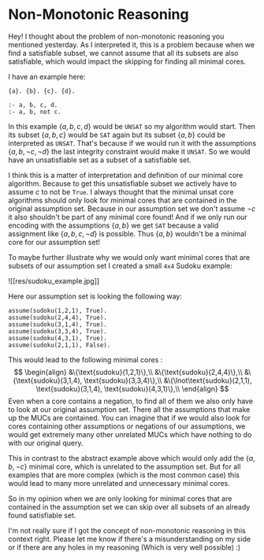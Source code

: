 # Non-Monotonic Reasoning

Hey! I thought about the problem of non-monotonic reasoning you mentioned yesterday. As I interpreted it, this is a problem because when we find a satisfiable subset, we cannot assume that all its subsets are also satisfiable, which would impact the skipping for finding all minimal cores.

I have an example here:
```
{a}. {b}. {c}. {d}.

:- a, b, c, d.
:- a, b, not c. 
```

In this example $\{a, b, c, d\}$ would be `UNSAT` so my algorithm would start. Then its subset $\{a,b,c\}$ would be `SAT` again but its subset $\{a,b\}$ could be interpreted as `UNSAT`. That's because if we would run it with the assumptions $\{a,b,\lnot c, \lnot d\}$ the last integrity constraint would make it `UNSAT`. So we would have an unsatisfiable set as a subset of a satisfiable set.

I think this is a matter of interpretation and definition of our minimal core algorithm. Because to get this unsatisfiable subset we actively have to assume $c$ to not be `True`. I always thought that the minimal unsat core algorithms should only look for minimal cores that are contained in the original assumption set. Because in our assumption set we don't assume $\lnot c$ it also shouldn't be part of any minimal core found! And if we only run our encoding with the assumptions $\{a,b\}$ we get `SAT` because a valid assignment like $\{a,b,c, \lnot d\}$ is possible. Thus $\{a,b\}$ wouldn't be a minimal core for our assumption set!

To maybe further illustrate why we would only want minimal cores that are subsets of our assumption set I created a small `4x4` Sudoku example:

![[res/sudoku_example.jpg]]

Here our assumption set is looking the following way:
```
assume(sudoku(1,2,1), True).
assume(sudoku(2,4,4), True).
assume(sudoku(3,1,4), True).
assume(sudoku(3,3,4), True).
assume(sudoku(4,3,1), True).
assume(sudoku(2,1,1), False).
```

This would lead to the following minimal cores :
$$
\begin{align}
	&\{\text{sudoku}(1,2,1)\},\\
	&\{\text{sudoku}(2,4,4)\},\\
	&\{\text{sudoku}(3,1,4), \text{sudoku}(3,3,4)\},\\
	&\{\lnot\text{sudoku}(2,1,1), \text{sudoku}(3,1,4), \text{sudoku}(4,3,1)\},\\
\end{align}
$$
Even when a core contains a negation, to find all of them we also only have to look at our original assumption set. There all the assumptions that make up the MUCs are contained. You can imagine that if we would also look for cores containing other assumptions or negations of our assumptions, we would get extremely many other unrelated MUCs which have nothing to do with our original query.

This in contrast to the abstract example above which would only add the $\{a,b,\lnot c\}$ minimal core, which is unrelated to the assumption set. But for all examples that are more complex (which is the most common case) this would lead to many more unrelated and unnecessary minimal cores.

So in my opinion when we are only looking for minimal cores that are contained in the assumption set we can skip over all subsets of an already found satisfiable set.

I'm not really sure if I got the concept of non-monotonic reasoning in this context right. Please let me know if there's a misunderstanding on my side or if there are any holes in my reasoning (Which is very well possible) :)